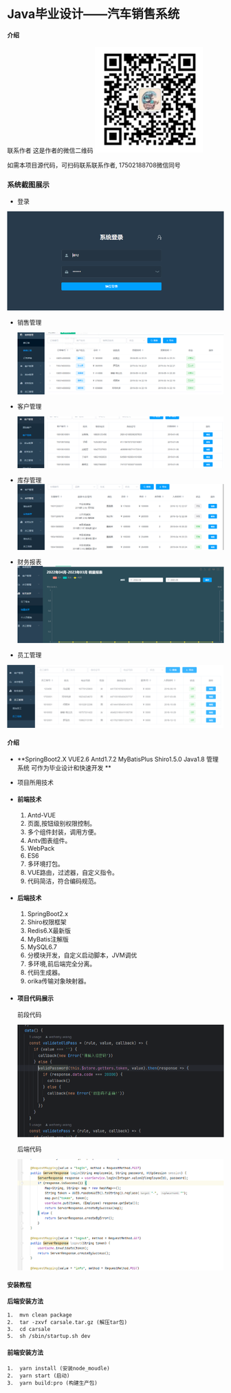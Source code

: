 # Java毕业设计——汽车销售系统  

#### 介绍

联系作者
这是作者的微信二维码
![输入图片说明](12.png)


如需本项目源代码，可扫码联系联系作者,
17502188708微信同号

 

### 系统截图展示


 - 登录 

  ![输入图片说明](0.png)

- 销售管理

  ![输入图片说明](1.png)

- 客户管理

  ![输入图片说明](2.png)

- 库存管理
![输入图片说明](3.png)

- 财务报表
![输入图片说明](4.png)

  

- 员工管理

![输入图片说明](5.png)



####  介绍

-  **SpringBoot2.X VUE2.6 Antd1.7.2 MyBatisPlus Shiro1.5.0 Java1.8 管理系统  可作为毕业设计和快速开发 **

-  项目所用技术

- ####  前端技术

  1. Antd-VUE
  2. 页面,按钮级别权限控制。
  3. 多个组件封装，调用方便。
  4. Antv图表组件。
  5. WebPack
  6. ES6
  7. 多环境打包。
  8. VUE路由，过滤器，自定义指令。
  9. 代码简洁，符合编码规范。

- ####  后端技术

  1. SpringBoot2.x
  2. Shiro权限框架
  3. Redis6.X最新版
  4. MyBatis注解版
  5. MySQL6.7
  6. 分模块开发，自定义启动脚本，JVM调优
  7. 多环境,前后端完全分离。
  8. 代码生成器。
  9. orika传输对象映射器。

- ####  项目代码展示

   前段代码

  ![输入图片说明](6.png)

  后端代码

  ![输入图片说明](7.png)

#### 

####  安装教程

 **后端安装方法**

```
1.  mvn clean package
2.  tar -zxvf carsale.tar.gz (解压tar包)
3.  cd carsale
5.  sh /sbin/startup.sh dev
```

####  前端安装方法

```
1.  yarn install (安装node_moudle)
2.  yarn start (启动)
3.  yarn build:pro (构建生产包)
```



